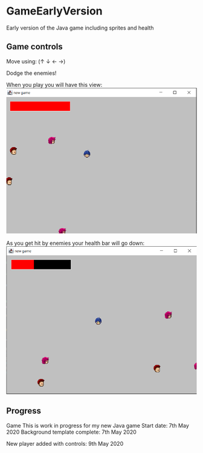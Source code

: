 # GameEarlyVersion

Early version of the Java game including sprites and health


## Game controls 

Move using: 
(&uarr; &darr; &larr; &rarr;)

Dodge the enemies!

When you play you will have this view: 
![Alt Text](./firstscreen.png)

As you get hit by enemies your health bar will go down: 
![Alt Text](./hit.png)


## Progress 
Game
This is work in progress for my new Java game
Start date: 7th May 2020
Background template complete: 7th May 2020 

New player added with controls: 9th May 2020
